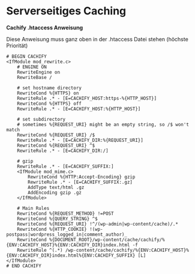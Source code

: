 # Serverseitiges Caching

**Cachify .htaccess Anweisung**


Diese Anweisung muss ganz oben in der .htaccess Datei stehen (höchste Priorität)

	# BEGIN CACHIFY
	<IfModule mod_rewrite.c>
		# ENGINE ON
		RewriteEngine on
		RewriteBase /
		
		# set hostname directory
		RewriteCond %{HTTPS} on
		RewriteRule .* - [E=CACHIFY_HOST:https-%{HTTP_HOST}]
		RewriteCond %{HTTPS} off
		RewriteRule .* - [E=CACHIFY_HOST:%{HTTP_HOST}]

		# set subdirectory 
		# sometimes %{REQUEST_URI} might be an empty string, so /$ won't match
		RewriteCond %{REQUEST_URI} /$
		RewriteRule .* - [E=CACHIFY_DIR:%{REQUEST_URI}]
		RewriteCond %{REQUEST_URI} ^$
		RewriteRule .* - [E=CACHIFY_DIR:/]

		# gzip
		RewriteRule .* - [E=CACHIFY_SUFFIX:]
		<IfModule mod_mime.c>
			RewriteCond %{HTTP:Accept-Encoding} gzip
			RewriteRule .* - [E=CACHIFY_SUFFIX:.gz]
			AddType text/html .gz
			AddEncoding gzip .gz
		</IfModule>

		# Main Rules
		RewriteCond %{REQUEST_METHOD} !=POST
		RewriteCond %{QUERY_STRING} ^$
		RewriteCond %{REQUEST_URI} !^/(wp-admin|wp-content/cache)/.*
		RewriteCond %{HTTP_COOKIE} !(wp-postpass|wordpress_logged_in|comment_author)_
		RewriteCond %{DOCUMENT_ROOT}/wp-content/cache/cachify/%{ENV:CACHIFY_HOST}%{ENV:CACHIFY_DIR}index.html -f
		RewriteRule ^(.*) /wp-content/cache/cachify/%{ENV:CACHIFY_HOST}%{ENV:CACHIFY_DIR}index.html%{ENV:CACHIFY_SUFFIX} [L]
	</IfModule>
	# END CACHIFY


